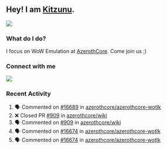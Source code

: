 ## Hey! I am [Kitzunu](https://Github.com/Kitzunu).

<!--<a href="https://github-readme-stats.kitzunu.vercel.app/api?username=Kitzunu&show_icons=true&theme=dark">
  <img align="center" src="https://github-readme-stats.kitzunu.vercel.app/api?username=Kitzunu&show_icons=true&theme=dark" />
</a>-->
<a href="https://github-readme-stats.kitzunu.vercel.app/api?username=Kitzunu&show_icons=true&theme=dark">
  <img align="center" src="https://github-readme-stats.vercel.app/api/top-langs/?username=Kitzunu&layout=compact&theme=dark" />
</a>

### What do I do?

I focus on WoW Emulation at [AzerothCore](https://Github.com/AzerothCore). Come join us ;)

### Connect with me
[![](https://img.shields.io/badge/AzerothCore%20Discord-Connect%20with%20me!-green)](https://discord.com/invite/gkt4y2x)

### Recent Activity

<!--START_SECTION:activity-->
1. 🗣 Commented on [#16689](https://github.com/azerothcore/azerothcore-wotlk/pull/16689#issuecomment-1637913996) in [azerothcore/azerothcore-wotlk](https://github.com/azerothcore/azerothcore-wotlk)
2. ❌ Closed PR [#909](https://github.com/azerothcore/wiki/pull/909) in [azerothcore/wiki](https://github.com/azerothcore/wiki)
3. 🗣 Commented on [#909](https://github.com/azerothcore/wiki/pull/909#issuecomment-1634214265) in [azerothcore/wiki](https://github.com/azerothcore/wiki)
4. 🗣 Commented on [#16674](https://github.com/azerothcore/azerothcore-wotlk/issues/16674#issuecomment-1629703296) in [azerothcore/azerothcore-wotlk](https://github.com/azerothcore/azerothcore-wotlk)
5. 🗣 Commented on [#16674](https://github.com/azerothcore/azerothcore-wotlk/issues/16674#issuecomment-1629048722) in [azerothcore/azerothcore-wotlk](https://github.com/azerothcore/azerothcore-wotlk)
<!--END_SECTION:activity-->
